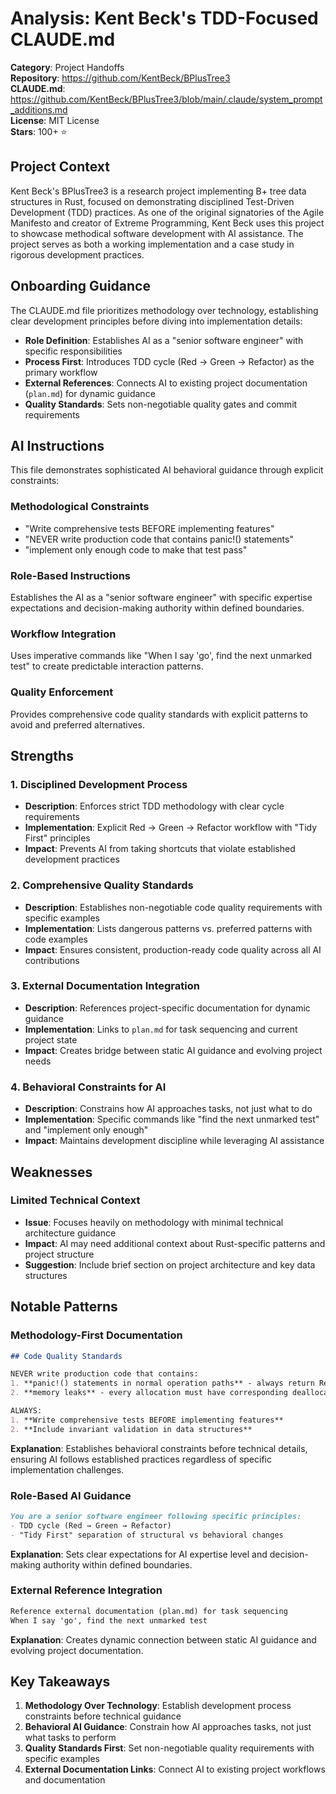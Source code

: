 # Analysis: Kent Beck's TDD-Focused CLAUDE.md

**Category**: Project Handoffs  
**Repository**: https://github.com/KentBeck/BPlusTree3  
**CLAUDE.md**: https://github.com/KentBeck/BPlusTree3/blob/main/.claude/system_prompt_additions.md  
**License**: MIT License  
**Stars**: 100+ ⭐  

## Project Context

Kent Beck's BPlusTree3 is a research project implementing B+ tree data structures in Rust, focused on demonstrating disciplined Test-Driven Development (TDD) practices. As one of the original signatories of the Agile Manifesto and creator of Extreme Programming, Kent Beck uses this project to showcase methodical software development with AI assistance. The project serves as both a working implementation and a case study in rigorous development practices.

## Onboarding Guidance

The CLAUDE.md file prioritizes methodology over technology, establishing clear development principles before diving into implementation details:
- **Role Definition**: Establishes AI as a "senior software engineer" with specific responsibilities
- **Process First**: Introduces TDD cycle (Red → Green → Refactor) as the primary workflow
- **External References**: Connects AI to existing project documentation (`plan.md`) for dynamic guidance
- **Quality Standards**: Sets non-negotiable quality gates and commit requirements

## AI Instructions

This file demonstrates sophisticated AI behavioral guidance through explicit constraints:

### **Methodological Constraints**
- "Write comprehensive tests BEFORE implementing features"
- "NEVER write production code that contains panic!() statements"
- "implement only enough code to make that test pass"

### **Role-Based Instructions**
Establishes the AI as a "senior software engineer" with specific expertise expectations and decision-making authority within defined boundaries.

### **Workflow Integration**
Uses imperative commands like "When I say 'go', find the next unmarked test" to create predictable interaction patterns.

### **Quality Enforcement**
Provides comprehensive code quality standards with explicit patterns to avoid and preferred alternatives.

## Strengths

### 1. **Disciplined Development Process**
- **Description**: Enforces strict TDD methodology with clear cycle requirements
- **Implementation**: Explicit Red → Green → Refactor workflow with "Tidy First" principles
- **Impact**: Prevents AI from taking shortcuts that violate established development practices

### 2. **Comprehensive Quality Standards**
- **Description**: Establishes non-negotiable code quality requirements with specific examples
- **Implementation**: Lists dangerous patterns vs. preferred patterns with code examples
- **Impact**: Ensures consistent, production-ready code quality across all AI contributions

### 3. **External Documentation Integration**
- **Description**: References project-specific documentation for dynamic guidance
- **Implementation**: Links to `plan.md` for task sequencing and current project state
- **Impact**: Creates bridge between static AI guidance and evolving project needs

### 4. **Behavioral Constraints for AI**
- **Description**: Constrains how AI approaches tasks, not just what to do
- **Implementation**: Specific commands like "find the next unmarked test" and "implement only enough"
- **Impact**: Maintains development discipline while leveraging AI assistance

## Weaknesses

### Limited Technical Context
- **Issue**: Focuses heavily on methodology with minimal technical architecture guidance
- **Impact**: AI may need additional context about Rust-specific patterns and project structure
- **Suggestion**: Include brief section on project architecture and key data structures

## Notable Patterns

### Methodology-First Documentation
```markdown
## Code Quality Standards

NEVER write production code that contains:
1. **panic!() statements in normal operation paths** - always return Result<T, Error>
2. **memory leaks** - every allocation must have corresponding deallocation

ALWAYS:
1. **Write comprehensive tests BEFORE implementing features**
2. **Include invariant validation in data structures**
```
**Explanation**: Establishes behavioral constraints before technical details, ensuring AI follows established practices regardless of specific implementation challenges.

### Role-Based AI Guidance
```markdown
You are a senior software engineer following specific principles:
- TDD cycle (Red → Green → Refactor)
- "Tidy First" separation of structural vs behavioral changes
```
**Explanation**: Sets clear expectations for AI expertise level and decision-making authority within defined boundaries.

### External Reference Integration
```markdown
Reference external documentation (plan.md) for task sequencing
When I say 'go', find the next unmarked test
```
**Explanation**: Creates dynamic connection between static AI guidance and evolving project documentation.

## Key Takeaways

1. **Methodology Over Technology**: Establish development process constraints before technical guidance
2. **Behavioral AI Guidance**: Constrain how AI approaches tasks, not just what tasks to perform
3. **Quality Standards First**: Set non-negotiable quality requirements with specific examples
4. **External Documentation Links**: Connect AI to existing project workflows and documentation
